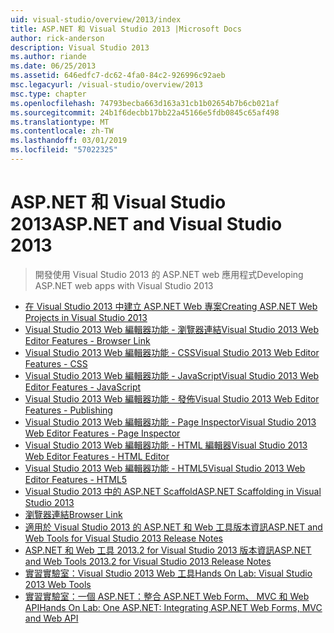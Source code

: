 ```yaml
---
uid: visual-studio/overview/2013/index
title: ASP.NET 和 Visual Studio 2013 |Microsoft Docs
author: rick-anderson
description: Visual Studio 2013
ms.author: riande
ms.date: 06/25/2013
ms.assetid: 646edfc7-dc62-4fa0-84c2-926996c92aeb
msc.legacyurl: /visual-studio/overview/2013
msc.type: chapter
ms.openlocfilehash: 74793becba663d163a31cb1b02654b7b6cb021af
ms.sourcegitcommit: 24b1f6decbb17bb22a45166e5fdb0845c65af498
ms.translationtype: MT
ms.contentlocale: zh-TW
ms.lasthandoff: 03/01/2019
ms.locfileid: "57022325"
---
```

<a name="aspnet-and-visual-studio-2013"></a><span data-ttu-id="8cc35-103">ASP.NET 和 Visual Studio 2013</span><span class="sxs-lookup"><span data-stu-id="8cc35-103">ASP.NET and Visual Studio 2013</span></span>
====================
> <span data-ttu-id="8cc35-104">開發使用 Visual Studio 2013 的 ASP.NET web 應用程式</span><span class="sxs-lookup"><span data-stu-id="8cc35-104">Developing ASP.NET web apps with Visual Studio 2013</span></span>


- [<span data-ttu-id="8cc35-105">在 Visual Studio 2013 中建立 ASP.NET Web 專案</span><span class="sxs-lookup"><span data-stu-id="8cc35-105">Creating ASP.NET Web Projects in Visual Studio 2013</span></span>](creating-web-projects-in-visual-studio.md)
- [<span data-ttu-id="8cc35-106">Visual Studio 2013 Web 編輯器功能 - 瀏覽器連結</span><span class="sxs-lookup"><span data-stu-id="8cc35-106">Visual Studio 2013 Web Editor Features - Browser Link</span></span>](visual-studio-2013-web-editor-features-browser-link.md)
- [<span data-ttu-id="8cc35-107">Visual Studio 2013 Web 編輯器功能 - CSS</span><span class="sxs-lookup"><span data-stu-id="8cc35-107">Visual Studio 2013 Web Editor Features - CSS</span></span>](visual-studio-2013-web-editor-features-css.md)
- [<span data-ttu-id="8cc35-108">Visual Studio 2013 Web 編輯器功能 - JavaScript</span><span class="sxs-lookup"><span data-stu-id="8cc35-108">Visual Studio 2013 Web Editor Features - JavaScript</span></span>](visual-studio-2013-web-editor-features-javascript.md)
- [<span data-ttu-id="8cc35-109">Visual Studio 2013 Web 編輯器功能 - 發佈</span><span class="sxs-lookup"><span data-stu-id="8cc35-109">Visual Studio 2013 Web Editor Features - Publishing</span></span>](visual-studio-2013-web-editor-features-publishing.md)
- [<span data-ttu-id="8cc35-110">Visual Studio 2013 Web 編輯器功能 - Page Inspector</span><span class="sxs-lookup"><span data-stu-id="8cc35-110">Visual Studio 2013 Web Editor Features - Page Inspector</span></span>](visual-studio-2013-web-editor-features-page-inspector.md)
- [<span data-ttu-id="8cc35-111">Visual Studio 2013 Web 編輯器功能 - HTML 編輯器</span><span class="sxs-lookup"><span data-stu-id="8cc35-111">Visual Studio 2013 Web Editor Features - HTML Editor</span></span>](visual-studio-2013-web-editor-features-html-editor.md)
- [<span data-ttu-id="8cc35-112">Visual Studio 2013 Web 編輯器功能 - HTML5</span><span class="sxs-lookup"><span data-stu-id="8cc35-112">Visual Studio 2013 Web Editor Features - HTML5</span></span>](visual-studio-2013-web-editor-features-html5.md)
- [<span data-ttu-id="8cc35-113">Visual Studio 2013 中的 ASP.NET Scaffold</span><span class="sxs-lookup"><span data-stu-id="8cc35-113">ASP.NET Scaffolding in Visual Studio 2013</span></span>](aspnet-scaffolding-overview.md)
- [<span data-ttu-id="8cc35-114">瀏覽器連結</span><span class="sxs-lookup"><span data-stu-id="8cc35-114">Browser Link</span></span>](using-browser-link.md)
- [<span data-ttu-id="8cc35-115">適用於 Visual Studio 2013 的 ASP.NET 和 Web 工具版本資訊</span><span class="sxs-lookup"><span data-stu-id="8cc35-115">ASP.NET and Web Tools for Visual Studio 2013 Release Notes</span></span>](release-notes.md)
- [<span data-ttu-id="8cc35-116">ASP.NET 和 Web 工具 2013.2 for Visual Studio 2013 版本資訊</span><span class="sxs-lookup"><span data-stu-id="8cc35-116">ASP.NET and Web Tools 2013.2 for Visual Studio 2013 Release Notes</span></span>](aspnet-and-web-tools-20132-preview-for-visual-studio-2013-release-notes.md)
- [<span data-ttu-id="8cc35-117">實習實驗室：Visual Studio 2013 Web 工具</span><span class="sxs-lookup"><span data-stu-id="8cc35-117">Hands On Lab: Visual Studio 2013 Web Tools</span></span>](visual-studio-2013-web-tools.md)
- [<span data-ttu-id="8cc35-118">實習實驗室：一個 ASP.NET：整合 ASP.NET Web Form、 MVC 和 Web API</span><span class="sxs-lookup"><span data-stu-id="8cc35-118">Hands On Lab: One ASP.NET: Integrating ASP.NET Web Forms, MVC and Web API</span></span>](one-aspnet-integrating-aspnet-web-forms-mvc-and-web-api.md)
